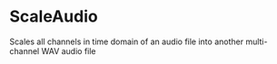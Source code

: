# ScaleAudio
Scales all channels in time domain of an audio file into another multi-channel WAV audio file
